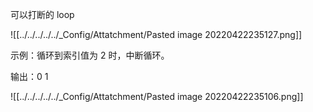 可以打断的 loop

![[../../../../../_Config/Attatchment/Pasted image 20220422235127.png]]

示例：循环到索引值为 2 时，中断循环。

输出：0 1



![[../../../../../_Config/Attatchment/Pasted image 20220422235106.png]]